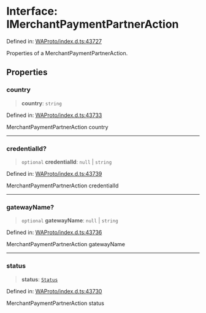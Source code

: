# Interface: IMerchantPaymentPartnerAction

Defined in: [WAProto/index.d.ts:43727](https://github.com/Fokusdotid/Baileys/blob/4c54e9ae0a9f37422d51e97c3454891bf06f36e1/WAProto/index.d.ts#L43727)

Properties of a MerchantPaymentPartnerAction.

## Properties

### country

> **country**: `string`

Defined in: [WAProto/index.d.ts:43733](https://github.com/Fokusdotid/Baileys/blob/4c54e9ae0a9f37422d51e97c3454891bf06f36e1/WAProto/index.d.ts#L43733)

MerchantPaymentPartnerAction country

***

### credentialId?

> `optional` **credentialId**: `null` \| `string`

Defined in: [WAProto/index.d.ts:43739](https://github.com/Fokusdotid/Baileys/blob/4c54e9ae0a9f37422d51e97c3454891bf06f36e1/WAProto/index.d.ts#L43739)

MerchantPaymentPartnerAction credentialId

***

### gatewayName?

> `optional` **gatewayName**: `null` \| `string`

Defined in: [WAProto/index.d.ts:43736](https://github.com/Fokusdotid/Baileys/blob/4c54e9ae0a9f37422d51e97c3454891bf06f36e1/WAProto/index.d.ts#L43736)

MerchantPaymentPartnerAction gatewayName

***

### status

> **status**: [`Status`](../namespaces/MerchantPaymentPartnerAction/enumerations/Status.md)

Defined in: [WAProto/index.d.ts:43730](https://github.com/Fokusdotid/Baileys/blob/4c54e9ae0a9f37422d51e97c3454891bf06f36e1/WAProto/index.d.ts#L43730)

MerchantPaymentPartnerAction status
